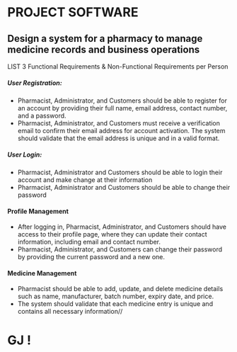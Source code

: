 # PROJECT SOFTWARE
## Design a system for a pharmacy to manage medicine records and business operations
LIST 3 Functional Requirements & Non-Functional Requirements per Person
##### User Registration: 
- Pharmacist, Administrator, and Customers should be able to register for an account by providing their full name, email       address, contact number, and a password.
- Pharmacist, Administrator, and Customers must receive a verification email to confirm their email address for account activation.
The system should validate that the email address is unique and in a valid format.

##### User Login:
- Pharmacist, Administrator and Customers should be able to login their account and make change at their information
- Pharmacist, Administrator and Customers should be able to change their password 


####	Profile Management
-	After logging in, Pharmacist, Administrator, and Customers should have access to their profile page, where they can update their contact information, including email and contact number.
-	Pharmacist, Administrator, and Customers can change their password by providing the current password and a new one.

####	Medicine Management
- Pharmacist should be able to add, update, and delete medicine details such as name, manufacturer, batch number, expiry date, and price.
-	The system should validate that each medicine entry is unique and contains all necessary information//


# GJ !

